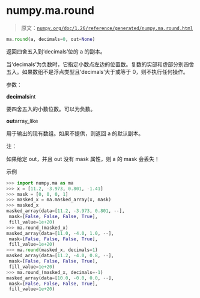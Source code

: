 # numpy.ma.round

> 原文：[`numpy.org/doc/1.26/reference/generated/numpy.ma.round.html`](https://numpy.org/doc/1.26/reference/generated/numpy.ma.round.html)

```py
ma.round(a, decimals=0, out=None)
```

返回四舍五入到‘decimals’位的 a 的副本。

当‘decimals’为负数时，它指定小数点左边的位置数。复数的实部和虚部分别四舍五入。如果数组不是浮点类型且‘decimals’大于或等于 0，则不执行任何操作。

参数：

**decimals**int

要四舍五入的小数位数。可以为负数。

**out**array_like

用于输出的现有数组。如果不提供，则返回 a 的默认副本。

注：

如果给定 out，并且 out 没有 mask 属性，则 a 的 mask 会丢失！

示例

```py
>>> import numpy.ma as ma
>>> x = [11.2, -3.973, 0.801, -1.41]
>>> mask = [0, 0, 0, 1]
>>> masked_x = ma.masked_array(x, mask)
>>> masked_x
masked_array(data=[11.2, -3.973, 0.801, --],
 mask=[False, False, False, True],
 fill_value=1e+20)
>>> ma.round_(masked_x)
masked_array(data=[11.0, -4.0, 1.0, --],
 mask=[False, False, False, True],
 fill_value=1e+20)
>>> ma.round(masked_x, decimals=1)
masked_array(data=[11.2, -4.0, 0.8, --],
 mask=[False, False, False, True],
 fill_value=1e+20)
>>> ma.round_(masked_x, decimals=-1)
masked_array(data=[10.0, -0.0, 0.0, --],
 mask=[False, False, False, True],
 fill_value=1e+20) 
```

